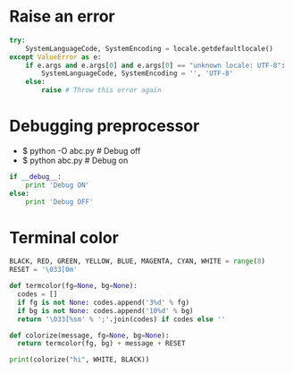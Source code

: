 Raise an error
=====
```python
try:
    SystemLanguageCode, SystemEncoding = locale.getdefaultlocale()
except ValueError as e:
    if e.args and e.args[0] and e.args[0] == "unknown locale: UTF-8":
        SystemLanguageCode, SystemEncoding = '', 'UTF-8'
    else:
        raise # Throw this error again
```

Debugging preprocessor
=====
* $ python -O abc.py # Debug off
* $ python abc.py # Debug on
```python
if __debug__:
    print 'Debug ON'
else:
    print 'Debug OFF'
```

Terminal color
=====
```python
BLACK, RED, GREEN, YELLOW, BLUE, MAGENTA, CYAN, WHITE = range(8)
RESET = '\033[0m'

def termcolor(fg=None, bg=None):
  codes = []
  if fg is not None: codes.append('3%d' % fg)
  if bg is not None: codes.append('10%d' % bg)
  return '\033[%sm' % ';'.join(codes) if codes else ''

def colorize(message, fg=None, bg=None):
  return termcolor(fg, bg) + message + RESET

print(colorize("hi", WHITE, BLACK))
```

